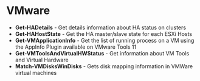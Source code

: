 # VMware

* **Get-HADetails** - Get details information about HA status on clusters
* **Get-HAHostState** - Get the HA master/slave state for each ESXi Hosts
* **Get-VMApplicationInfo** - Get the list of running process on a VM using the AppInfo Plugin available on VMware Tools 11
* **Get-VMToolsAndVirtualHWStatus** - Get information about VM Tools and Virtual Hardware
* **Match-VMDisksWinDisks** - Gets disk mapping information in VMWare virtual machines
